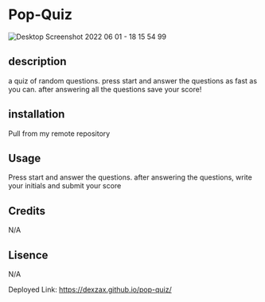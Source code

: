 # Pop-Quiz

![Desktop Screenshot 2022 06 01 - 18 15 54 99](https://user-images.githubusercontent.com/102763270/171510857-d4265902-e808-48d6-9df6-994a7e3a14c1.png)


## description

a quiz of random questions. press start and answer the questions as fast as you can. after answering all the questions save your score!

## installation

Pull from my remote repository 

## Usage

Press start and answer the questions. after answering the questions, write your initials and submit your score

## Credits

N/A

## Lisence

N/A

Deployed Link: https://dexzax.github.io/pop-quiz/

